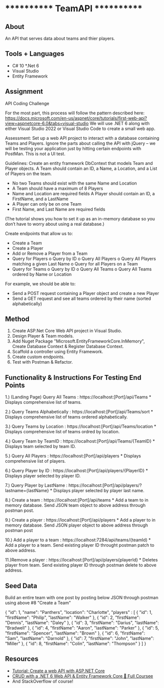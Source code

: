 # ********** TeamAPI **********

## About
An API that serves data about teams and thier players. 


## Tools + Languages
* C# 10
*.Net 6
* Visual Studio
* Entity Framework

## Assignment

API Coding Challenge

For the most part, this process will follow the pattern described here: 
https://docs.microsoft.com/en-us/aspnet/core/tutorials/first-web-api?view=aspnetcore-6.0&tabs=visual-studio
We will use .NET 6 along with either Visual Studio 2022 or Visual Studio Code to create a small web app.

Assessment:
Set up a web API project to interact with a database containing Teams and Players.
Ignore the parts about calling the API with jQuery – we will be testing your application just by hitting certain endpoints with PostMan. This is not a UI test.

Guidelines:
Create an entity framework DbContext that models Team and Player objects.
A Team should contain an ID, a Name, a Location, and a List of Players on the team.
-	No two Teams should exist with the same Name and Location
-	A Team should have a maximum of 8 Players
-	Name and Location are required fields
A Player should contain an ID, a FirstName, and a LastName
-	A Player can only be on one Team
-	First Name, and Last Name are required fields

(The tutorial shows you how to set it up as an in-memory database so you don’t have to worry about using a real database.)

Create endpoints that allow us to:
-	Create a Team
-	Create a Player
-	Add or Remove a Player from a Team
-	Query for Players
    o	Query by ID
    o	Query All Players
    o	Query All Players matching a given Last Name
    o	Query for all Players on a Team
-	Query for Teams
    o	Query by ID
    o	Query All Teams
    o	Query All Teams ordered by Name or Location

For example, we should be able to:
-	Send a POST request containing a Player object and create a new Player
-	Send a GET request and see all teams ordered by their name (sorted alphabetically)


## Method
1. Create ASP.Net Core Web API project in Visual Studio.
2. Design Player & Team models.
3. Add Nuget Package "Microsoft.EntityFrameworkCore.InMemory", Create Database Context & Register Database Context.
4. Scaffold a controller using Entity Framework.
5. Create custom endpoints.
6. Test with Postman & Refactor.


## Functionality & Instructions For Testing End Points
1.) (Landing Page) Query All Teams : https://localhost:[Port]/api/Teams
    * Displays comprehensive list of teams.
    
2.) Query Teams Alphabetically : https://localhost:[Port]/api/Teams/sort
    * Displays comprehensive list of teams ordered alphabetically.
    
3.) Query Teams by Location : https://localhost:[Port]/api/Teams/location
    * Displays comprehensive list of teams ordred by location.

4.) Query Team by TeamID : https://localhost:[Port]/api/Teams/{TeamID}
    * Displays team selected by team ID.
    
5.) Query All Players : https://localhost:[Port]/api/players
    * Displays comprehensive list of players.
    
6.) Query Player by ID : https://localhost:[Port]/api/players/{PlayerID}
    * Displays player selected by player ID.
    
7.) Query Player by LastName : https://localhost:[Port]/api/players/?lastname={lastName}
    * Displays player selected by player last name.
    
8.) Create a team :  https://localhost:[Port]/api/teams
    * Add a team to in memory database. Send JSON team object to above address through postman post.
    
9.) Create a player :  https://localhost:[Port]/api/players
    * Add a player to in memory database. Send JSON player object to above address through postman post

10.) Add a player to a team : https://localhost:7284/api/teams/{teamId)
    * Add a player to a team. Send existing player ID throught postman patch to above address.
    
11.)Remove a player :  https://localhost:[Port]/api/players{playerId}
    * Deletes player from team. Send existing player ID through postman delete to above address.
    
## Seed Data
Build an entire team with one post by posting below JSON through postman using above #8 "Create a Team"

{
    "id": 1,
    "name": "Panthers",
    "location": "Charlotte",
    "players" : [
        {
            "id": 1,
            "firstName": "Philip",
            "lastName": "Walker"
        },
        {
            "id": 2,
            "firstName": "Dennis",
            "lastName": "Daley"
        },
        {
            "id": 3,
            "firstName": "Darius",
            "lastName": "Bradwell"
        },
        {
            "id": 4,
            "firstName": "Aaron",
            "lastName": "Parker"
        },
        {
            "id": 5,
            "firstName": "Spencer",
            "lastName": "Brown"
        },
        {
            "id": 6,
            "firstName": "Sam",
            "lastName": "Darnold"
        },
        {
            "id": 7,
            "firstName": "John",
            "lastName": "Miller"
        },
        {
            "id": 8,
            "firstName": "Colin",
            "lastName": "Thompson"
        }
    ]
}


## Resources
* <a href="[https://www.google.com/](https://docs.microsoft.com/en-us/aspnet/core/tutorials/first-web-api?view=aspnetcore-6.0&tabs=visual-studio)" target="_blank">Tutorial: Create a web API with ASP.NET Core</a>
* <a href="https://www.youtube.com/watch?v=Fbf_ua2t6v4&t=1810s" target="_blank">CRUD with a .NET 6 Web API & Entity Framework Core 🚀 Full Coursee</a>
* And StackOverflow of course!



